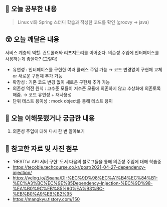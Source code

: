 ## 📝 오늘 공부한 내용
> Linux vi와 Spring 스터디 학습과 작성한 코드를 확인 (groovy -> java)

## 😲 오늘 깨달은 내용
서비스 계층의 역할. 컨트롤러와 리포지토리를 이어준다.
의존성 주입에 인터페이스를 사용하는게 좋을까? (그렇다)
- 유연성 : 인터페이스를 구현한 여러 클래스 주입 가능 → 코드 변경없이 구현체 교체 or 새로운 구현체 추가 가능
- 확장성 : 기존 코드 변경 없이 새로운 구현체 추가 가능
- 의존성 역전 원칙 : 고수준 모듈이 저수준 모듈에 의존하지 않고 추상화에 의존토록 해줌. → 코드 유연성 + 재사용성
- 단위 테스트 용이성 : mock object를 통해 테스트 용이

## 🥲 오늘 이해못했거나 궁금한 내용
1. 의존성 주입에 대해 다시 한 번 알아보기
   
## 📁 참고한 자료 및 사진 첨부
- 'RESTful API 서버 구현' 도서
다음의 블로그들을 통해 의존성 주입에 대해 학습중
 - https://tecoble.techcourse.co.kr/post/2021-04-27-dependency-injection/
 - https://velog.io/@sana/DI-%EC%9D%98%EC%A1%B4%EC%84%B1-%EC%A3%BC%EC%9E%85Dependency-Injection-%EC%9D%98-%EA%B0%9C%EB%85%90%EA%B3%BC-%EB%B0%A9%EB%B2%95
 - https://mangkyu.tistory.com/150
